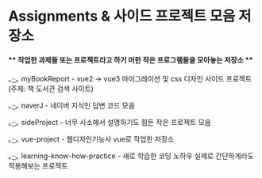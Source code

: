 ﻿# Assignments & 사이드 프로젝트 모음 저장소


#### ** 작업한 과제들 또는 프로젝트라고 하기 머한 작은 프로그램들을 모아놓는 저장소 ** 


｡·͜·｡ myBookReport - vue2 -> vue3 마이그레이션 및 css 디자인 사이드 프로젝트 (주제: 책 도서관 검색 사이트)

｡·͜·｡ naverJ - 네이버 지식인 답변 코드 모음

｡·͜·｡ sideProject - 너무 사소해서 설명하기도 힘든 작은 프로젝트 모음

｡·͜·｡ vue-project - 웹디자인기능사 vue로 작업한 저장소

｡·͜·｡ learning-know-how-practice - 새로 학습한 코딩 노하우 실제로 간단하게라도 적용해보는 프로젝트
